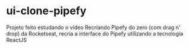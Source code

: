 # ui-clone-pipefy
Projeto feito estudando o vídeo Recriando Pipefy do zero (com drag n' drop) da Rocketseat, recria a interface do Pipefy utilizando a tecnologia ReactJS
